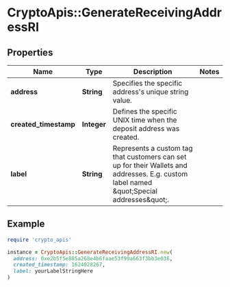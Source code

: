 # CryptoApis::GenerateReceivingAddressRI

## Properties

| Name | Type | Description | Notes |
| ---- | ---- | ----------- | ----- |
| **address** | **String** | Specifies the specific address&#39;s unique string value. |  |
| **created_timestamp** | **Integer** | Defines the specific UNIX time when the deposit address was created. |  |
| **label** | **String** | Represents a custom tag that customers can set up for their Wallets and addresses. E.g. custom label named \&quot;Special addresses\&quot;. |  |

## Example

```ruby
require 'crypto_apis'

instance = CryptoApis::GenerateReceivingAddressRI.new(
  address: 0xe2b5f5e885a268e4b6faae53f99a663f3bb3e036,
  created_timestamp: 1624028267,
  label: yourLabelStringHere
)
```


